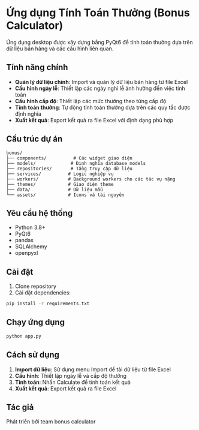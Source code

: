 # Ứng dụng Tính Toán Thưởng (Bonus Calculator)

Ứng dụng desktop được xây dựng bằng PyQt6 để tính toán thưởng dựa trên dữ liệu bán hàng và các cấu hình liên quan.

## Tính năng chính

- **Quản lý dữ liệu chính**: Import và quản lý dữ liệu bán hàng từ file Excel
- **Cấu hình ngày lễ**: Thiết lập các ngày nghỉ lễ ảnh hưởng đến việc tính toán
- **Cấu hình cấp độ**: Thiết lập các mức thưởng theo từng cấp độ
- **Tính toán thưởng**: Tự động tính toán thưởng dựa trên các quy tắc được định nghĩa
- **Xuất kết quả**: Export kết quả ra file Excel với định dạng phù hợp

## Cấu trúc dự án

```
bonus/
├── components/          # Các widget giao diện
├── models/             # Định nghĩa database models
├── repositories/       # Tầng truy cập dữ liệu
├── services/          # Logic nghiệp vụ
├── workers/           # Background workers cho các tác vụ nặng
├── themes/            # Giao diện theme
├── data/              # Dữ liệu mẫu
└── assets/            # Icons và tài nguyên
```

## Yêu cầu hệ thống

- Python 3.8+
- PyQt6
- pandas
- SQLAlchemy
- openpyxl

## Cài đặt

1. Clone repository
2. Cài đặt dependencies:
```bash
pip install -r requirements.txt
```

## Chạy ứng dụng

```bash
python app.py
```

## Cách sử dụng

1. **Import dữ liệu**: Sử dụng menu Import để tải dữ liệu từ file Excel
2. **Cấu hình**: Thiết lập ngày lễ và cấp độ thưởng
3. **Tính toán**: Nhấn Calculate để tính toán kết quả
4. **Xuất kết quả**: Export kết quả ra file Excel

## Tác giả

Phát triển bởi team bonus calculator